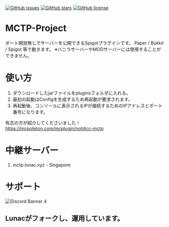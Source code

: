 [![GitHub issues](https://img.shields.io/github/issues/nohit-cc/MCTP-Project?style=for-the-badge)](https://github.com/nohit-cc/MCTP-Project/issues)
[![GitHub stars](https://img.shields.io/github/stars/nohit-cc/MCTP-Project?style=for-the-badge)](https://github.com/nohit-cc/MCTP-Project/stargazers)
[![GitHub license](https://img.shields.io/github/license/nohit-cc/MCTP-Project?style=for-the-badge)](https://github.com/nohit-cc/MCTP-Project)
# MCTP-Project
ポート開放無しでサーバーを公開できるSpigotプラグインです。
Paper / Bukkit / Spigot 等で動きます。
※バニラサーバーやMODサーバーには使用することができません。

# 使い方
1. ダウンロードしたjarファイルをpluginsフォルダに入れる。
2. 最初の起動はConfigを生成するため再起動が要求されます。
3. 再起動後、コンソールに表示されるIPが接続するためのIPアドレスとポート番号になります。

有志の方が紹介してくださいました！
https://mcpoteton.com/mcplugin/nohitcc-mctp

# 中継サーバー
1. mctp.lunac.xyz - Singapore

# サポート
![Discord Banner 4](https://discordapp.com/api/guilds/867326068758806558/widget.png?style=banner4)

## Lunacがフォークし、運用しています。
